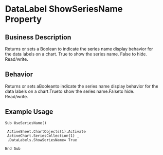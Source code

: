 # DataLabel ShowSeriesName Property

## Business Description
Returns or sets a Boolean to indicate the series name display behavior for the data labels on a chart. True to show the series name. False to hide. Read/write.

## Behavior
Returns or sets aBooleanto indicate the series name display behavior for the data labels on a chart.Trueto show the series name.Falseto hide. Read/write.

## Example Usage
```vba
Sub UseSeriesName() 
 
 ActiveSheet.ChartObjects(1).Activate 
 ActiveChart.SeriesCollection(1) _ 
 .DataLabels.ShowSeriesName= True 
 
End Sub
```